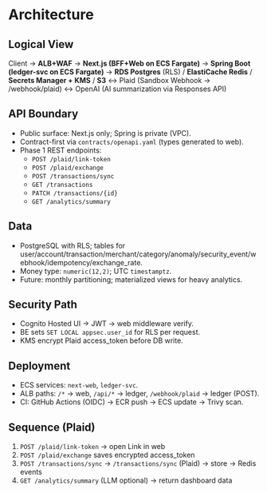 # Architecture

## Logical View
Client → **ALB+WAF** → **Next.js (BFF+Web on ECS Fargate)** → **Spring Boot (ledger-svc on ECS Fargate)**
→ **RDS Postgres** (RLS) / **ElastiCache Redis** / **Secrets Manager + KMS** / **S3**
↔ Plaid (Sandbox Webhook → /webhook/plaid)
↔ OpenAI (AI summarization via Responses API)

## API Boundary
- Public surface: Next.js only; Spring is private (VPC).
- Contract-first via `contracts/openapi.yaml` (types generated to web).
- Phase 1 REST endpoints:
  - `POST /plaid/link-token`
  - `POST /plaid/exchange`
  - `POST /transactions/sync`
  - `GET /transactions`
  - `PATCH /transactions/{id}`
  - `GET /analytics/summary`

## Data
- PostgreSQL with RLS; tables for user/account/transaction/merchant/category/anomaly/security_event/webhook/idempotency/exchange_rate.
- Money type: `numeric(12,2)`; UTC `timestamptz`.
- Future: monthly partitioning; materialized views for heavy analytics.

## Security Path
- Cognito Hosted UI → JWT → web middleware verify.
- BE sets `SET LOCAL appsec.user_id` for RLS per request.
- KMS encrypt Plaid access_token before DB write.

## Deployment
- ECS services: `next-web`, `ledger-svc`.
- ALB paths: `/*` → web, `/api/*` → ledger, `/webhook/plaid` → ledger (POST).
- CI: GitHub Actions (OIDC) → ECR push → ECS update → Trivy scan.

## Sequence (Plaid)
1) `POST /plaid/link-token` → open Link in web
2) `POST /plaid/exchange` saves encrypted access_token
3) `POST /transactions/sync` → `/transactions/sync` (Plaid) → store → Redis events
4) `GET /analytics/summary` (LLM optional) → return dashboard data

